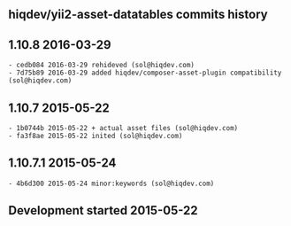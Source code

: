 hiqdev/yii2-asset-datatables commits history
--------------------------------------------

## 1.10.8 2016-03-29

    - cedb084 2016-03-29 rehideved (sol@hiqdev.com)
    - 7d75b89 2016-03-29 added hiqdev/composer-asset-plugin compatibility (sol@hiqdev.com)

## 1.10.7 2015-05-22

    - 1b0744b 2015-05-22 + actual asset files (sol@hiqdev.com)
    - fa3f8ae 2015-05-22 inited (sol@hiqdev.com)

## 1.10.7.1 2015-05-24

    - 4b6d300 2015-05-24 minor:keywords (sol@hiqdev.com)

## Development started 2015-05-22

